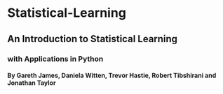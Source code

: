 # Statistical-Learning
## An Introduction to Statistical Learning
### with Applications in Python
#### By Gareth James, Daniela Witten, Trevor Hastie, Robert Tibshirani and Jonathan Taylor
